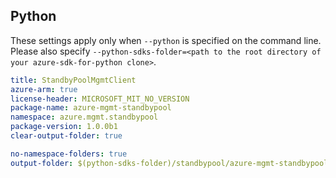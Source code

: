 ## Python

These settings apply only when `--python` is specified on the command line.
Please also specify `--python-sdks-folder=<path to the root directory of your azure-sdk-for-python clone>`.

``` yaml $(python)
title: StandbyPoolMgmtClient
azure-arm: true
license-header: MICROSOFT_MIT_NO_VERSION
package-name: azure-mgmt-standbypool
namespace: azure.mgmt.standbypool
package-version: 1.0.0b1
clear-output-folder: true
```

``` yaml $(python)
no-namespace-folders: true
output-folder: $(python-sdks-folder)/standbypool/azure-mgmt-standbypool/azure/mgmt/standbypool
```